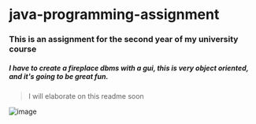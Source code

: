 # java-programming-assignment
### This is an assignment for the second year of my university course
##### I have to create a fireplace dbms with a gui, this is very object oriented, and it's going to be great fun.

> I will elaborate on this readme soon

![image](https://user-images.githubusercontent.com/56073739/104617601-8b238f00-5683-11eb-8348-1472490a4f20.png)

